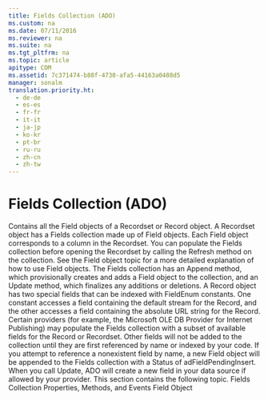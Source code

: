 ```yaml
---
title: Fields Collection (ADO)
ms.custom: na
ms.date: 07/11/2016
ms.reviewer: na
ms.suite: na
ms.tgt_pltfrm: na
ms.topic: article
apitype: COM
ms.assetid: 7c371474-b88f-4730-afa5-44163a0488d5
manager: sonalm
translation.priority.ht: 
  - de-de
  - es-es
  - fr-fr
  - it-it
  - ja-jp
  - ko-kr
  - pt-br
  - ru-ru
  - zh-cn
  - zh-tw
---
```

# Fields Collection (ADO)
<?xml version="1.0" encoding="utf-8"?>
<developerReferenceWithoutSyntaxDocument xmlns="http://ddue.schemas.microsoft.com/authoring/2003/5" xmlns:xlink="http://www.w3.org/1999/xlink" xmlns:xsi="http://www.w3.org/2001/XMLSchema-instance" xsi:schemaLocation="http://ddue.schemas.microsoft.com/authoring/2003/5 http://dduestorage.blob.core.windows.net/ddueschema/developer.xsd">
  <introduction>
    <para>Contains all the <legacyLink xlink:href="b10a72fc-3c4b-4186-a70b-993dc9f7a092">Field</legacyLink> objects of a <legacyLink xlink:href="ede1415f-c3df-4cc5-a05b-2576b2b84b60">Recordset</legacyLink> or <legacyLink xlink:href="db83ed2c-a8e3-460c-8682-64667e4d5d01">Record</legacyLink> object.</para>
  </introduction>
  <languageReferenceRemarks>
    <content>
      <para>A <legacyBold>Recordset</legacyBold> object has a <legacyBold>Fields</legacyBold> collection made up of <legacyBold>Field</legacyBold> objects. Each <legacyBold>Field</legacyBold> object corresponds to a column in the <legacyBold>Recordset</legacyBold>. You can populate the <legacyBold>Fields</legacyBold> collection before opening the <legacyBold>Recordset</legacyBold> by calling the <legacyLink xlink:href="089b7ca7-684f-4259-8032-5bd1ecc54426">Refresh</legacyLink> method on the collection.</para>
      <alert class="note">
        <para>See the <legacyBold>Field</legacyBold> object topic for a more detailed explanation of how to use <legacyBold>Field</legacyBold> objects.</para>
      </alert>
      <para>The <legacyBold>Fields</legacyBold> collection has an <legacyLink xlink:href="f8a9bbed-ba9c-4698-945d-317ad22d2e92">Append</legacyLink> method, which provisionally creates and adds a <legacyBold>Field</legacyBold> object to the collection, and an <legacyBold>Update</legacyBold> method, which finalizes any additions or deletions.</para>
      <para>A <legacyBold>Record</legacyBold> object has two special fields that can be indexed with <legacyLink xlink:href="be4eda13-d4e4-4d6b-bb0d-3310b0a96fc2">FieldEnum</legacyLink> constants. One constant accesses a field containing the default stream for the <legacyBold>Record</legacyBold>, and the other accesses a field containing the absolute URL string for the <legacyBold>Record</legacyBold>.</para>
      <para>Certain providers (for example, the <legacyLink xlink:href="66a208d9-b580-4655-a41e-1d36e5b5bfca">Microsoft OLE DB Provider for Internet Publishing</legacyLink>) may populate the <legacyBold>Fields</legacyBold> collection with a subset of available fields for the <legacyBold>Record</legacyBold> or <legacyBold>Recordset</legacyBold>. Other fields will not be added to the collection until they are first referenced by name or indexed by your code.</para>
      <para>If you attempt to reference a nonexistent field by name, a new <legacyBold>Field</legacyBold> object will be appended to the <legacyBold>Fields</legacyBold> collection with a <legacyLink xlink:href="8cd1f7f4-0a3a-4f07-b8ba-6582e70140ad">Status</legacyLink> of <legacyBold>adFieldPendingInsert</legacyBold>. When you call <legacyLink xlink:href="6b2a9c31-1a7e-40db-8a53-30720d0f6cc1">Update</legacyLink>, ADO will create a new field in your data source if allowed by your provider.</para>
      <para>This section contains the following topic.

</para>
      <list class="bullet">
        <listItem>
          <para>
            <legacyLink xlink:href="8cc13e41-7ed8-40df-9a74-5bf846c14c06">Fields Collection Properties, Methods, and Events</legacyLink>
          </para>
        </listItem>
      </list>
    </content>
  </languageReferenceRemarks>
  <relatedTopics>
<link xlink:href="b10a72fc-3c4b-4186-a70b-993dc9f7a092">Field Object</link>
</relatedTopics>
</developerReferenceWithoutSyntaxDocument>